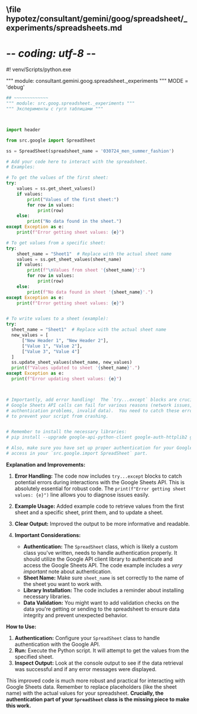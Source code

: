 ## \file hypotez/consultant/gemini/goog/spreadsheet/_experiments/spreadsheets.md
# -*- coding: utf-8 -*-
#! venv/Scripts/python.exe

""" module: consultant.gemini.goog.spreadsheet._experiments """
MODE = 'debug'
```python
## ~~~~~~~~~~~~~
""" module: src.goog.spreadsheet._experiments """
""" Эксперименты с гугл таблицами """



import header

from src.google import SpreadSheet

ss = SpreadSheet(spreadsheet_name = '030724_men_summer_fashion')

# Add your code here to interact with the spreadsheet.
# Examples:

# To get the values of the first sheet:
try:
    values = ss.get_sheet_values()
    if values:
        print("Values of the first sheet:")
        for row in values:
            print(row)
    else:
        print("No data found in the sheet.")
except Exception as e:
    print(f"Error getting sheet values: {e}")

# To get values from a specific sheet:
try:
    sheet_name = "Sheet1"  # Replace with the actual sheet name
    values = ss.get_sheet_values(sheet_name)
    if values:
        print(f"\nValues from sheet '{sheet_name}':")
        for row in values:
            print(row)
    else:
        print(f"No data found in sheet '{sheet_name}'.")
except Exception as e:
    print(f"Error getting sheet values: {e}")


# To write values to a sheet (example):
try:
  sheet_name = "Sheet1"  # Replace with the actual sheet name
  new_values = [
      ["New Header 1", "New Header 2"],
      ["Value 1", "Value 2"],
      ["Value 3", "Value 4"]
  ]
  ss.update_sheet_values(sheet_name, new_values)
  print(f"Values updated to sheet '{sheet_name}'.")
except Exception as e:
  print(f"Error updating sheet values: {e}")



# Importantly, add error handling!  The `try...except` blocks are crucial.
# Google Sheets API calls can fail for various reasons (network issues,
# authentication problems, invalid data).  You need to catch these errors
# to prevent your script from crashing.


# Remember to install the necessary libraries:
# pip install --upgrade google-api-python-client google-auth-httplib2 google-auth-oauthlib

# Also, make sure you have set up proper authentication for your Google Sheet
# access in your `src.google.import SpreadSheet` part.


```

**Explanation and Improvements:**

1. **Error Handling:** The code now includes `try...except` blocks to catch potential errors during interactions with the Google Sheets API. This is absolutely essential for robust code.  The `print(f"Error getting sheet values: {e}")` line allows you to diagnose issues easily.

2. **Example Usage:** Added example code to retrieve values from the first sheet and a specific sheet, print them, and to update a sheet.


3. **Clear Output:** Improved the output to be more informative and readable.


4. **Important Considerations:**
   - **Authentication:** The `SpreadSheet` class, which is likely a custom class you've written, needs to handle authentication properly.  It should utilize the Google API client library to authenticate and access the Google Sheets API.  The code example includes a *very important* note about authentication.
   - **Sheet Name:** Make sure `sheet_name` is set correctly to the name of the sheet you want to work with.
   - **Library Installation:** The code includes a reminder about installing necessary libraries.
   - **Data Validation:**  You might want to add validation checks on the data you're getting or sending to the spreadsheet to ensure data integrity and prevent unexpected behavior.


**How to Use:**

1. **Authentication:**  Configure your `SpreadSheet` class to handle authentication with the Google API.
2. **Run:** Execute the Python script.  It will attempt to get the values from the specified sheet.
3. **Inspect Output:** Look at the console output to see if the data retrieval was successful and if any error messages were displayed.


This improved code is much more robust and practical for interacting with Google Sheets data. Remember to replace placeholders (like the sheet name) with the actual values for your spreadsheet.  **Crucially, the authentication part of your `SpreadSheet` class is the missing piece to make this work.**
